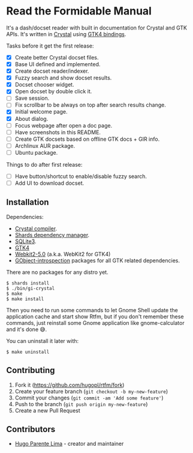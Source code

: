 # Read the Formidable Manual

It's a dash/docset reader with built in documentation for Crystal and GTK
APIs. It's written in [Crystal](https://crystal-lang.org/) using
[GTK4 bindings](https://github.com/hugopl/gtk4.cr).

Tasks before it get the first release:

- [x] Create better Crystal docset files.
- [x] Base UI defined and implemented.
- [x] Create docset reader/indexer.
- [x] Fuzzy search and show docset results.
- [x] Docset chooser widget.
- [x] Open docset by double click it.
- [ ] Save session.
- [ ] Fix scrollbar to be always on top after search results change.
- [x] Initial welcome page.
- [x] About dialog.
- [ ] Focus webpage after open a doc page.
- [ ] Have screenshots in this README.
- [ ] Create GTK docsets based on offline GTK docs + GIR info.
- [ ] Archlinux AUR package.
- [ ] Ubuntu package.

Things to do after first release:

- [ ] Have button/shortcut to enable/disable fuzzy search.
- [ ] Add UI to download docset.

## Installation

Dependencies:

- [Crystal compiler](https://github.com/crystal-lang/crystal).
- [Shards dependency manager](https://github.com/crystal-lang/shards).
- [SQLite3](https://sqlite.org/index.html).
- [GTK4](https://www.gtk.org/)
- [Webkit2-5.0](https://webkitgtk.org/) (a.k.a. WebKit2 for GTK4)
- [GObject-introspection](https://gi.readthedocs.io/en/latest/) packages for all GTK related dependencies.

There are no packages for any distro yet.

```
$ shards install
$ ./bin/gi-crystal
$ make
$ make install
```

Then you need to run some commands to let Gnome Shell update the application cache and start show Rtfm, but
if you don't remember these commands, just reinstall some Gnome application like gnome-calculator and it's done 😅️.

You can uninstall it later with:

```
$ make uninstall
```

## Contributing

1. Fork it (<https://github.com/hugopl/rtfm/fork>)
2. Create your feature branch (`git checkout -b my-new-feature`)
3. Commit your changes (`git commit -am 'Add some feature'`)
4. Push to the branch (`git push origin my-new-feature`)
5. Create a new Pull Request

## Contributors

- [Hugo Parente Lima](https://github.com/hugopl) - creator and maintainer
